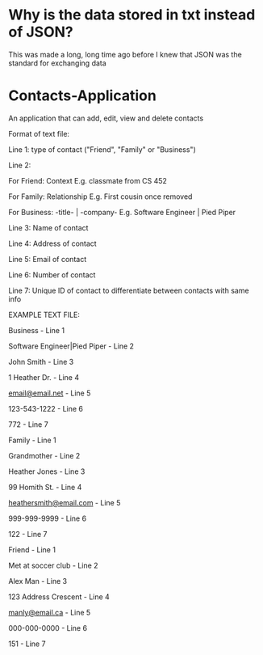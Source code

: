 # Why is the data stored in txt instead of JSON?

This was made a long, long time ago before I knew that JSON was the standard for exchanging data

# Contacts-Application
An application that can add, edit, view and delete contacts


Format of text file:

Line 1: type of contact ("Friend", "Family" or "Business")

Line 2: 

For Friend: Context E.g. classmate from CS 452 

For Family: Relationship E.g. First cousin once removed
        
For Business: -title- | -company- E.g. Software Engineer | Pied Piper
        
Line 3: Name of contact 

Line 4: Address of contact

Line 5: Email of contact

Line 6: Number of contact

Line 7: Unique ID of contact to differentiate between contacts with same info


EXAMPLE TEXT FILE:

Business                              - Line 1

Software Engineer|Pied Piper          - Line 2

John Smith                            - Line 3

1 Heather Dr.                         - Line 4

email@email.net                       - Line 5

123-543-1222                          - Line 6

772                                   - Line 7

Family                                - Line 1

Grandmother                           - Line 2

Heather Jones                         - Line 3

99 Homith St.                         - Line 4

heathersmith@email.com                - Line 5

999-999-9999                          - Line 6

122                                   - Line 7

Friend                                - Line 1

Met at soccer club                    - Line 2

Alex Man                              - Line 3

123 Address Crescent                  - Line 4

manly@email.ca                        - Line 5

000-000-0000                          - Line 6

151                                   - Line 7


